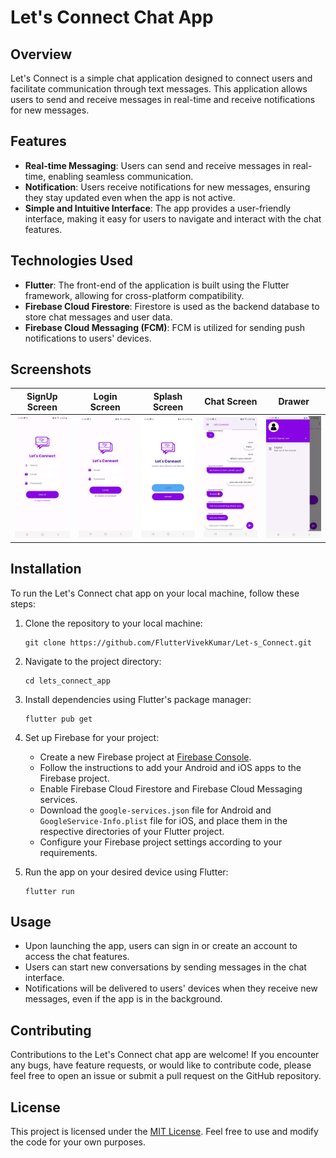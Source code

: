 # Let's Connect Chat App

## Overview
Let's Connect is a simple chat application designed to connect users and facilitate communication through text messages. This application allows users to send and receive messages in real-time and receive notifications for new messages.

## Features
- **Real-time Messaging**: Users can send and receive messages in real-time, enabling seamless communication.
- **Notification**: Users receive notifications for new messages, ensuring they stay updated even when the app is not active.
- **Simple and Intuitive Interface**: The app provides a user-friendly interface, making it easy for users to navigate and interact with the chat features.

## Technologies Used
- **Flutter**: The front-end of the application is built using the Flutter framework, allowing for cross-platform compatibility.
- **Firebase Cloud Firestore**: Firestore is used as the backend database to store chat messages and user data.
- **Firebase Cloud Messaging (FCM)**: FCM is utilized for sending push notifications to users' devices.

## Screenshots


|  SignUp Screen | Login Screen |  Splash Screen | Chat Screen  | Drawer  |
| --- | --- |  --- |  --- |  --- |  
| ![](https://github.com/FlutterVivekKumar/Let-s_Connect/blob/main/screenshots/Screenshot_20240412_124937.jpg) | ![](https://github.com/FlutterVivekKumar/Let-s_Connect/blob/main/screenshots/Screenshot_20240412_124933.jpg) | ![](https://github.com/FlutterVivekKumar/Let-s_Connect/blob/main/screenshots/Screenshot_20240412_124928.jpg) | ![](https://github.com/FlutterVivekKumar/Let-s_Connect/blob/main/screenshots/Screenshot_20240412_131551.jpg) | ![](https://github.com/FlutterVivekKumar/Let-s_Connect/blob/main/screenshots/Screenshot_20240412_124923.jpg) |


## Installation
To run the Let's Connect chat app on your local machine, follow these steps:

1. Clone the repository to your local machine:
   ```
   git clone https://github.com/FlutterVivekKumar/Let-s_Connect.git
   ```

2. Navigate to the project directory:
   ```
   cd lets_connect_app
   ```

3. Install dependencies using Flutter's package manager:
   ```
   flutter pub get
   ```

4. Set up Firebase for your project:
    - Create a new Firebase project at [Firebase Console](https://console.firebase.google.com/).
    - Follow the instructions to add your Android and iOS apps to the Firebase project.
    - Enable Firebase Cloud Firestore and Firebase Cloud Messaging services.
    - Download the `google-services.json` file for Android and `GoogleService-Info.plist` file for iOS, and place them in the respective directories of your Flutter project.
    - Configure your Firebase project settings according to your requirements.

5. Run the app on your desired device using Flutter:
   ```
   flutter run
   ```

## Usage
- Upon launching the app, users can sign in or create an account to access the chat features.
- Users can start new conversations by  sending messages in the chat interface.
- Notifications will be delivered to users' devices when they receive new messages, even if the app is in the background.

## Contributing
Contributions to the Let's Connect chat app are welcome! If you encounter any bugs, have feature requests, or would like to contribute code, please feel free to open an issue or submit a pull request on the GitHub repository.

## License
This project is licensed under the [MIT License](LICENSE). Feel free to use and modify the code for your own purposes.
